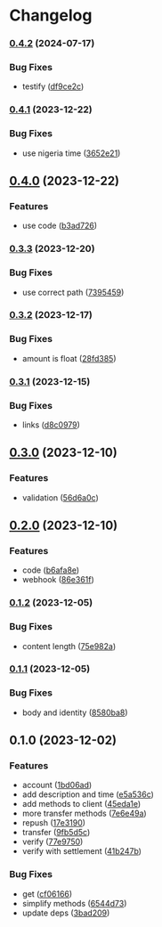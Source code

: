 # Changelog

### [0.4.2](https://www.github.com/brokeyourbike/providusbank-api-client-go/compare/v0.4.1...v0.4.2) (2024-07-17)


### Bug Fixes

* testify ([df9ce2c](https://www.github.com/brokeyourbike/providusbank-api-client-go/commit/df9ce2cb61cf1bd8cf94c4dcf65e52705d89c78e))

### [0.4.1](https://www.github.com/brokeyourbike/providusbank-api-client-go/compare/v0.4.0...v0.4.1) (2023-12-22)


### Bug Fixes

* use nigeria time ([3652e21](https://www.github.com/brokeyourbike/providusbank-api-client-go/commit/3652e2127949a7dbd2f66f34009d1388fc4e2688))

## [0.4.0](https://www.github.com/brokeyourbike/providusbank-api-client-go/compare/v0.3.3...v0.4.0) (2023-12-22)


### Features

* use code ([b3ad726](https://www.github.com/brokeyourbike/providusbank-api-client-go/commit/b3ad726174956c6802e9a239dbedc0bcb001c581))

### [0.3.3](https://www.github.com/brokeyourbike/providusbank-api-client-go/compare/v0.3.2...v0.3.3) (2023-12-20)


### Bug Fixes

* use correct path ([7395459](https://www.github.com/brokeyourbike/providusbank-api-client-go/commit/7395459ff10adbac0540d98e542f07ec900f5d73))

### [0.3.2](https://www.github.com/brokeyourbike/providusbank-api-client-go/compare/v0.3.1...v0.3.2) (2023-12-17)


### Bug Fixes

* amount is float ([28fd385](https://www.github.com/brokeyourbike/providusbank-api-client-go/commit/28fd385a20bd4b367a04550df5e1d332b7109948))

### [0.3.1](https://www.github.com/brokeyourbike/providusbank-api-client-go/compare/v0.3.0...v0.3.1) (2023-12-15)


### Bug Fixes

* links ([d8c0979](https://www.github.com/brokeyourbike/providusbank-api-client-go/commit/d8c0979d3a30f217c0868637e8c235b095388a10))

## [0.3.0](https://www.github.com/brokeyourbike/providusbank-api-client-go/compare/v0.2.0...v0.3.0) (2023-12-10)


### Features

* validation ([56d6a0c](https://www.github.com/brokeyourbike/providusbank-api-client-go/commit/56d6a0c7b252b7ddb83086d621aae9e91879a805))

## [0.2.0](https://www.github.com/brokeyourbike/providusbank-api-client-go/compare/v0.1.2...v0.2.0) (2023-12-10)


### Features

* code ([b6afa8e](https://www.github.com/brokeyourbike/providusbank-api-client-go/commit/b6afa8e4f2479299ab177a3dae97abd20372e6ed))
* webhook ([86e361f](https://www.github.com/brokeyourbike/providusbank-api-client-go/commit/86e361fe94cf98cd904a449a4e56501de2767179))

### [0.1.2](https://www.github.com/brokeyourbike/providusbank-api-client-go/compare/v0.1.1...v0.1.2) (2023-12-05)


### Bug Fixes

* content length ([75e982a](https://www.github.com/brokeyourbike/providusbank-api-client-go/commit/75e982af4706330dbf6cdccd024523465af54d27))

### [0.1.1](https://www.github.com/brokeyourbike/providusbank-api-client-go/compare/v0.1.0...v0.1.1) (2023-12-05)


### Bug Fixes

* body and identity ([8580ba8](https://www.github.com/brokeyourbike/providusbank-api-client-go/commit/8580ba80afc1bc4b52b3982cd135855792c6c772))

## 0.1.0 (2023-12-02)


### Features

* account ([1bd06ad](https://www.github.com/brokeyourbike/providusbank-api-client-go/commit/1bd06adeff0df4b8ff27360e62b8e6e6ffcccc01))
* add description and time ([e5a536c](https://www.github.com/brokeyourbike/providusbank-api-client-go/commit/e5a536c310549490aeea3d09dbeab34813794126))
* add methods to client ([45eda1e](https://www.github.com/brokeyourbike/providusbank-api-client-go/commit/45eda1ee94f718a1a25fbd00d07cfa545b254bd2))
* more transfer methods ([7e6e49a](https://www.github.com/brokeyourbike/providusbank-api-client-go/commit/7e6e49a913af5cbd93fc0325f5b5b304c501a686))
* repush ([17e3190](https://www.github.com/brokeyourbike/providusbank-api-client-go/commit/17e31900ab34d35fb38e075dfe0be4ac16b84cfa))
* transfer ([9fb5d5c](https://www.github.com/brokeyourbike/providusbank-api-client-go/commit/9fb5d5c7cdb11b49572830f87337185a1a350fa3))
* verify ([77e9750](https://www.github.com/brokeyourbike/providusbank-api-client-go/commit/77e9750ca46b7d19d84fe0af28f31324c3c7b24c))
* verify with settlement ([41b247b](https://www.github.com/brokeyourbike/providusbank-api-client-go/commit/41b247b62084948610af2e21818dac61ccbcb866))


### Bug Fixes

* get ([cf06166](https://www.github.com/brokeyourbike/providusbank-api-client-go/commit/cf06166dd01ba4190ec7319130a55e945d4c3912))
* simplify methods ([6544d73](https://www.github.com/brokeyourbike/providusbank-api-client-go/commit/6544d7394d159fcc0c085a63e8eb4ebe6cb093ec))
* update deps ([3bad209](https://www.github.com/brokeyourbike/providusbank-api-client-go/commit/3bad209a7bdce33b73fb09a87065fb3ad2aa5667))
